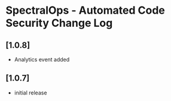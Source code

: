 # SpectralOps - Automated Code Security Change Log

## [1.0.8]

- Analytics event added

## [1.0.7]

- initial release
